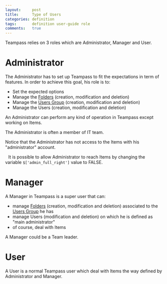 ```yaml
---
layout:     post
title:      Type of Users
categories: definition
tags:       definition user-guide role
comments:   true
---
```


<div style="message">
Teampass relies on 3 roles which are Administrator, Manager and User.
</div>
<span class="linkmore"></span>

# Administrator

The Administrator has to set up Teampass to fit the expectations in term of features.
In order to achieve this goal, his role is to:

* Set the expected options
* Manage the [Folders]() (creation, modification and deletion)
* Manage the [Users Group]() (creation, modification and deletion)
* Manage the Users (creation, modification and deletion)

An Administrator can perform any kind of operation in Teampass except working on Items.

The Administrator is often a member of IT team.

Notice that the Administrator has not access to the Items with his "administrator" account.

<i class="fa fa-bell" style="margin-right:10px;"></i>It is possible to allow Administrator to reach Items by changing the variable `$['admin_full_right']` value to FALSE.

# Manager

A Manager in Teampass is a super user that can:

* manage [Folders]() (creation, modification and deletion) associated to the [Users Group]() he has
* manage Users (modification and deletion) on which he is defined as "main administrator"
* of course, deal with Items

A Manager could be a Team leader.

# User

A User is a normal Teampass user which deal with Items the way defined by Administrator and Manager.
